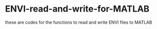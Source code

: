 # ENVI-read-and-write-for-MATLAB
these are codes for the functions to read and write ENVI files to MATLAB
